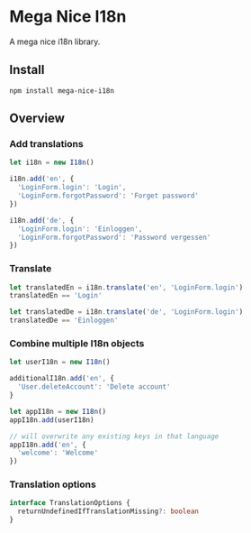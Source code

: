 # Mega Nice I18n

A mega nice i18n library.

## Install

`npm install mega-nice-i18n`

## Overview

### Add translations

```typescript
let i18n = new I18n()

i18n.add('en', {
  'LoginForm.login': 'Login',
  'LoginForm.forgotPassword': 'Forget password'
})

i18n.add('de', {
  'LoginForm.login': 'Einloggen',
  'LoginForm.forgotPassword': 'Password vergessen'
})
```

### Translate

```typescript
let translatedEn = i18n.translate('en', 'LoginForm.login')
translatedEn == 'Login'

let translatedDe = i18n.translate('de', 'LoginForm.login')
translatedDe == 'Einloggen'
```

### Combine multiple I18n objects

```typescript
let userI18n = new I18n()

additionalI18n.add('en', {
  'User.deleteAccount': 'Delete account'
}

let appI18n = new I18n()
appI18n.add(userI18n)

// will overwrite any existing keys in that language
appI18n.add('en', {
  'welcome': 'Welcome'
})
```

### Translation options

```typescript
interface TranslationOptions {
  returnUndefinedIfTranslationMissing?: boolean
}
```